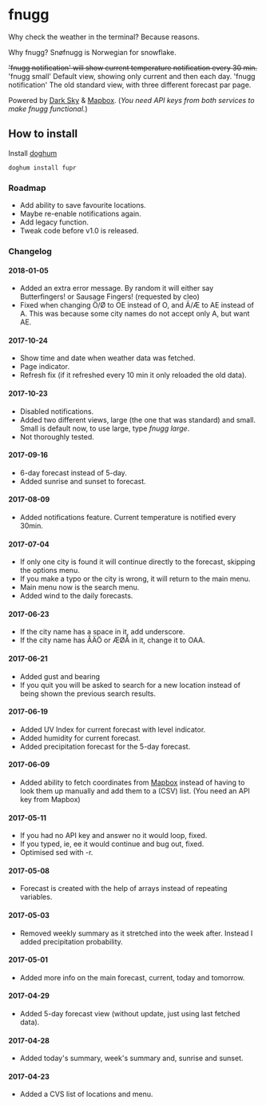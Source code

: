 # fnugg

Why check the weather in the terminal? Because reasons.

Why fnugg? Snøfnugg is Norwegian for snowflake.

~~'fnugg notification' will show current temperature notification every 30 min.~~
'fnugg small' Default view, showing only current and then each day.
'fnugg notification' The old standard view, with three different forecast par page.

Powered by [Dark Sky](http://darksky.net) & [Mapbox](https://www.mapbox.com).
(*You need API keys from both services to make fnugg functional.*)

## How to install

Install [doghum](https://github.com/DokterW/doghum)

`doghum install fupr`

### Roadmap

* Add ability to save favourite locations.
* Maybe re-enable notifications again.
* Add legacy function.
* Tweak code before v1.0 is released.

### Changelog

#### 2018-01-05
* Added an extra error message. By random it will either say Butterfingers! or Sausage Fingers! (requested by cleo)
* Fixed when changing Ö/Ø to OE instead of O, and Ä/Æ to AE instead of A. This was because some city names do not accept only A, but want AE.

#### 2017-10-24
* Show time and date when weather data was fetched.
* Page indicator.
* Refresh fix (if it refreshed every 10 min it only reloaded the old data).

#### 2017-10-23
* Disabled notifications.
* Added two different views, large (the one that was standard) and small. Small is default now, to use large, type *fnugg large*.
* Not thoroughly tested.

#### 2017-09-16
* 6-day forecast instead of 5-day.
* Added sunrise and sunset to forecast.

#### 2017-08-09
* Added notifications feature. Current temperature is notified every 30min.

#### 2017-07-04
* If only one city is found it will continue directly to the forecast, skipping the options menu.
* If you make a typo or the city is wrong, it will return to the main menu.
* Main menu now is the search menu.
* Added wind to the daily forecasts.

#### 2017-06-23
* If the city name has a space in it, add underscore.
* If the city name has ÅÄÖ or ÆØÅ in it, change it to OAA.

#### 2017-06-21
* Added gust and bearing
* If you quit you will be asked to search for a new location instead of being shown the previous search results.

#### 2017-06-19
* Added UV Index for current forecast with level indicator.
* Added humidity for current forecast.
* Added precipitation forecast for the 5-day forecast.

#### 2017-06-09
* Added ability to fetch coordinates from [Mapbox](https://www.mapbox.com) instead of having to look them up manually and add them to a (CSV) list. (You need an API key from Mapbox)

#### 2017-05-11
* If you had no API key and answer no it would loop, fixed.
* If you typed, ie, ee it would continue and bug out, fixed.
* Optimised sed with -r.

#### 2017-05-08
* Forecast is created with the help of arrays instead of repeating variables.

#### 2017-05-03
* Removed weekly summary as it stretched into the week after. Instead I added precipitation probability.

#### 2017-05-01
* Added more info on the main forecast, current, today and tomorrow.

#### 2017-04-29
* Added 5-day forecast view (without update, just using last fetched data).

#### 2017-04-28
* Added today's summary, week's summary and, sunrise and sunset.

#### 2017-04-23
* Added a CVS list of locations and menu.
